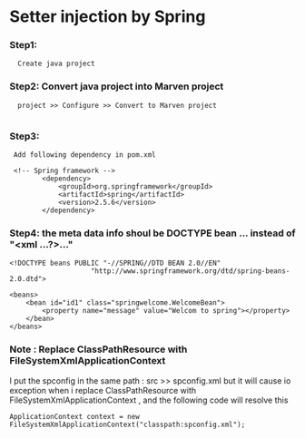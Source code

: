 # Setter injection by Spring

### Step1: 
```
  Create java project
```



### Step2: Convert java project into Marven project
```
  project >> Configure >> Convert to Marven project
  
```



### Step3: 
```
 Add following dependency in pom.xml
 
 <!-- Spring framework -->
		<dependency>
			<groupId>org.springframework</groupId>
			<artifactId>spring</artifactId>
			<version>2.5.6</version>
		</dependency>
```

### Step4: the meta data info shoul be DOCTYPE bean ... instead of "<xml ...?>..."
```
<!DOCTYPE beans PUBLIC "-//SPRING//DTD BEAN 2.0//EN"
					"http://www.springframework.org/dtd/spring-beans-2.0.dtd">

<beans>
	<bean id="id1" class="springwelcome.WelcomeBean">
		<property name="message" value="Welcom to spring"></property>
	</bean>
</beans>

```

### Note : Replace ClassPathResource with FileSystemXmlApplicationContext

I put the spconfig in the same path : src >> spconfig.xml
but it will cause io exception when i replace ClassPathResource with FileSystemXmlApplicationContext , 
and the following code will resolve this 


```
ApplicationContext context = new FileSystemXmlApplicationContext("classpath:spconfig.xml");
```






